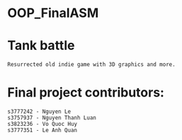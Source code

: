 # OOP_FinalASM

# Tank battle

    Resurrected old indie game with 3D graphics and more.

# Final project contributors:

    s3777242 - Nguyen Le
    s3757937 - Nguyen Thanh Luan
    s3823236 - Vo Quoc Huy
    s3777351 - Le Anh Quan 
